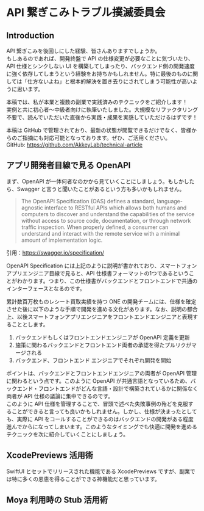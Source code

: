 # API 繋ぎこみトラブル撲滅委員会

## Introduction
API 繋ぎこみを後回しにした経験、皆さんありますでしょうか。  
もしあるのであれば、開発終盤で API の仕様変更が必要なことに気づいたり、API 仕様とシンクしない UI を構築してしまったり、バックエンド側の開発速度に強く依存してしまうという経験をお持ちかもしれません。特に最後のものに関しては「仕方ないよね」と根本的解決を置き去りにされてしまう可能性が高いように思います。

本稿では、私が本業と複数の副業で実践済みのテクニックをご紹介します！  
実例と共に初心者〜中級者向けに執筆いたしました。大規模なリファクタリング不要で、読んでいただいた直後から実践・成果を実感していただけるはずです！

本稿は GitHub で管理されており、最新の状態が閲覧できるだけでなく、皆様からのご指摘にも対応可能となっております。ぜひ、ご活用ください。  
GitHub: https://github.com/AkkeyLab/technical-article

## アプリ開発者目線で見る OpenAPI
まず、OpenAPI が一体何者なのかから見ていくことにしましょう。もしかしたら、Swagger と言うと聞いたことがあるという方も多いかもしれません。

> The OpenAPI Specification (OAS) defines a standard, language-agnostic interface to RESTful APIs which allows both humans and computers to discover and understand the capabilities of the service without access to source code, documentation, or through network traffic inspection. When properly defined, a consumer can understand and interact with the remote service with a minimal amount of implementation logic.

引用：https://swagger.io/specification/

OpenAPI Specification には上記のように説明が書かれており、スマートフォンアプリエンジニア目線で見ると、API 仕様書フォーマットの1つであるということがわかります。つまり、この仕様書がバックエンドとフロントエンドで共通のインターフェースとなるのです。

累計数百万枚ものレシート買取実績を持つ ONE の開発チームには、仕様を確定させた後に以下のような手順で開発を進める文化があります。なお、説明の都合上、以後スマートフォンアプリエンジニアをフロントエンドエンジニアと表現することとします。

1. バックエンドもしくはフロントエンドエンジニアが OpenAPI 定義を更新
2. 施策に関わるバックエンドとフロントエンド両者の承認を得たプルリクがマージされる
3. バックエンド、フロントエンド エンジニアでそれぞれ開発を開始

ポイントは、バックエンドとフロントエンドエンジニアの両者が OpenAPI 管理に関わるという点です。このように OpenAPI が共通言語となっているため、バックエンド・フロントエンドがどんな言語・設計で構築されているかに関係なく両者が API 仕様の議論に集中できるのです。  
このように API 仕様を管理することで、冒頭で述べた失敗事例の殆どを克服することができると言っても良いかもしれません。しかし、仕様が決まったとしても、実際に API をコールすることができるのはバックエンドの開発がある程度進んでからになってしまいます。このようなタイミングでも快適に開発を進めるテクニックを次に紹介していくことにしましょう。

## XcodePreviews 活用術
SwiftUI とセットでリリースされた機能である XcodePreviews ですが、副業では特に多くの恩恵を得ることができる神機能だと思っています。


## Moya 利用時の Stub 活用術